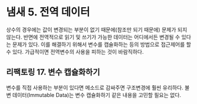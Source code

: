 # 냄새 5. 전역 데이터

상수의 경우에는 값이 변경되는 부분이 없기 때문에(참조만 되기 때문에) 문제가 되지 않는다. 반면에 전역적으로 읽기 및 쓰기가 가능한 데이터는 어디에서든 변경될 수 있다는 문제가 있다. 이를 해결하기 위해서 변수를 캡슐화하는 등의 방법으로 접근제어를 할 수 있다. 가급적이면 전역변수의 사용을 피하는 것이 바람직하다.

## 리팩토링 17. 변수 캡슐화하기

변수를 직접 사용하는 부분이 있다면 메소드로 감싸주면 구조변경에 훨씬 유리하다. 불변 데이터(Immutable Data)는 변수 캡슐화하기 같은 내용을 고민할 필요는 없다.
